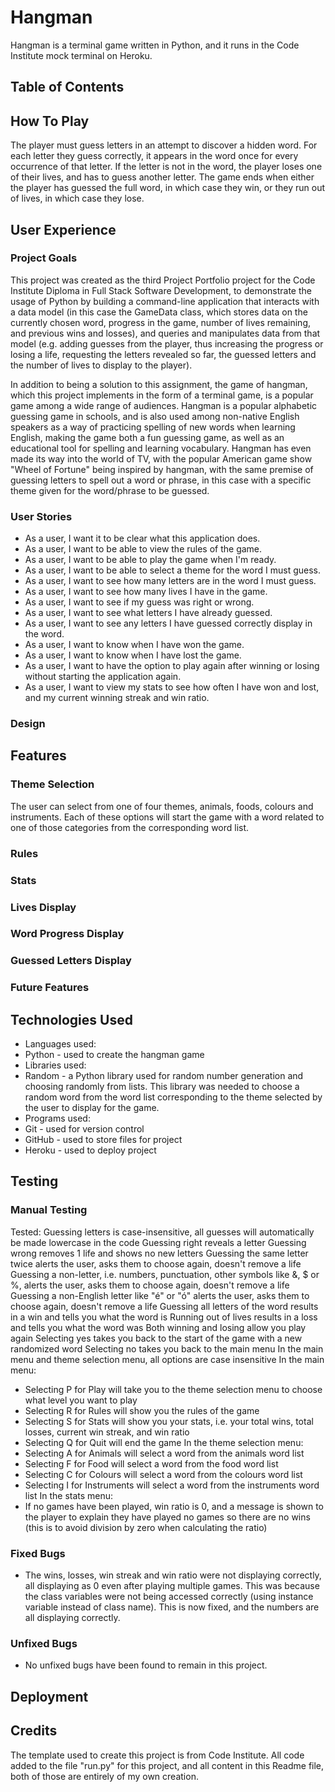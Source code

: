 # Hangman

Hangman is a terminal game written in Python, and it runs in the Code Institute mock terminal on Heroku.

## Table of Contents


## How To Play

The player must guess letters in an attempt to discover a hidden word. For each letter they guess correctly, it appears in the word once for every occurrence of that letter. If the letter is not in the word, the player loses one of their lives, and has to guess another letter. The game ends when either the player has guessed the full word, in which case they win, or they run out of lives, in which case they lose.

## User Experience

### Project Goals

This project was created as the third Project Portfolio project for the Code Institute Diploma in Full Stack Software Development, to demonstrate the usage of Python by building a command-line application that interacts with a data model (in this case the GameData class, which stores data on the currently chosen word, progress in the game, number of lives remaining, and previous wins and losses), and queries and manipulates data from that model (e.g. adding guesses from the player, thus increasing the progress or losing a life, requesting the letters revealed so far, the guessed letters and the number of lives to display to the player).

In addition to being a solution to this assignment, the game of hangman, which this project implements in the form of a terminal game, is a popular game among a wide range of audiences. Hangman is a popular alphabetic guessing game in schools, and is also used among non-native English speakers as a way of practicing spelling of new words when learning English, making the game both a fun guessing game, as well as an educational tool for spelling and learning vocabulary. Hangman has even made its way into the world of TV, with the popular American game show "Wheel of Fortune" being inspired by hangman, with the same premise of guessing letters to spell out a word or phrase, in this case with a specific theme given for the word/phrase to be guessed.

### User Stories

- As a user, I want it to be clear what this application does.
- As a user, I want to be able to view the rules of the game.
- As a user, I want to be able to play the game when I'm ready.
- As a user, I want to be able to select a theme for the word I must guess.
- As a user, I want to see how many letters are in the word I must guess.
- As a user, I want to see how many lives I have in the game.
- As a user, I want to see if my guess was right or wrong.
- As a user, I want to see what letters I have already guessed.
- As a user, I want to see any letters I have guessed correctly display in the word.
- As a user, I want to know when I have won the game.
- As a user, I want to know when I have lost the game.
- As a user, I want to have the option to play again after winning or losing without starting the application again.
- As a user, I want to view my stats to see how often I have won and lost, and my current winning streak and win ratio.

### Design

## Features

### Theme Selection

The user can select from one of four themes, animals, foods, colours and instruments. Each of these options will start the game with a word related to one of those categories from the corresponding word list.

### Rules

### Stats

### Lives Display

### Word Progress Display

### Guessed Letters Display

### Future Features

## Technologies Used

- Languages used:
 - Python - used to create the hangman game
- Libraries used:
 - Random - a Python library used for random number generation and choosing randomly from lists. This library was needed to choose a random word from the word list corresponding to the theme selected by the user to display for the game.
- Programs used:
 - Git - used for version control
 - GitHub - used to store files for project
 - Heroku - used to deploy project 

## Testing

### Manual Testing
Tested:
Guessing letters is case-insensitive, all guesses will automatically be made lowercase in the code
Guessing right reveals a letter
Guessing wrong removes 1 life and shows no new letters
Guessing the same letter twice alerts the user, asks them to choose again, doesn't remove a life
Guessing a non-letter, i.e. numbers, punctuation, other symbols like &, $ or %, alerts the user, asks them to choose again, doesn't remove a life
Guessing a non-English letter like "é" or "ó" alerts the user, asks them to choose again, doesn't remove a life
Guessing all letters of the word results in a win and tells you what the word is
Running out of lives results in a loss and tells you what the word was
Both winning and losing allow you play again
Selecting yes takes you back to the start of the game with a new randomized word
Selecting no takes you back to the main menu
In the main menu and theme selection menu, all options are case insensitive
In the main menu:
 - Selecting P for Play will take you to the theme selection menu to choose what level you want to play
 - Selecting R for Rules will show you the rules of the game
 - Selecting S for Stats will show you your stats, i.e. your total wins, total losses, current win streak, and win ratio
 - Selecting Q for Quit will end the game
In the theme selection menu:
 - Selecting A for Animals will select a word from the animals word list
 - Selecting F for Food will select a word from the food word list
 - Selecting C for Colours will select a word from the colours word list
 - Selecting I for Instruments will select a word from the instruments word list
In the stats menu:
 - If no games have been played, win ratio is 0, and a message is shown to the player to explain they have played no games so there are no wins (this is to avoid division by zero when calculating the ratio)

### Fixed Bugs
- The wins, losses, win streak and win ratio were not displaying correctly, all displaying as 0 even after playing multiple games. This was because the class variables were not being accessed correctly (using instance variable instead of class name). This is now fixed, and the numbers are all displaying correctly.

### Unfixed Bugs
- No unfixed bugs have been found to remain in this project.

## Deployment

## Credits
The template used to create this project is from Code Institute.
All code added to the file "run.py" for this project, and all content in this Readme file, both of those are entirely of my own creation.
